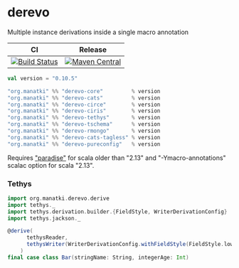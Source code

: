 # derevo
Multiple instance derivations inside a single macro annotation

| CI | Release | 
| --- | --- |
| [![Build Status](https://travis-ci.com/manatki/derevo.svg?branch=master)](https://travis-ci.com/Tmanatki/derevo) | [![Maven Central](https://img.shields.io/maven-central/v/org.manatki/derevo-core_2.12.svg)](https://search.maven.org/search?q=org.manatki.derevo) | 

```scala
val version = "0.10.5"

"org.manatki" %% "derevo-core"         % version  
"org.manatki" %% "derevo-cats"         % version  
"org.manatki" %% "derevo-circe"        % version  
"org.manatki" %% "derevo-ciris"        % version  
"org.manatki" %% "derevo-tethys"       % version  
"org.manatki" %% "derevo-tschema"      % version  
"org.manatki" %% "derevo-rmongo"       % version  
"org.manatki" %% "derevo-cats-tagless" % version  
"org.manatki" %% "derevo-pureconfig"   % version
```

Requires ["paradise"](https://github.com/scalamacros/paradise) for scala older than "2.13" and "-Ymacro-annotations" scalac option for scala "2.13".

### Tethys
```scala
import org.manatki.derevo.derive
import tethys._
import tethys.derivation.builder.{FieldStyle, WriterDerivationConfig}
import tethys.jackson._

@derive(
      tethysReader,
      tethysWriter(WriterDerivationConfig.withFieldStyle(FieldStyle.lowerSnakecase))
    )
final case class Bar(stringName: String, integerAge: Int)
```

